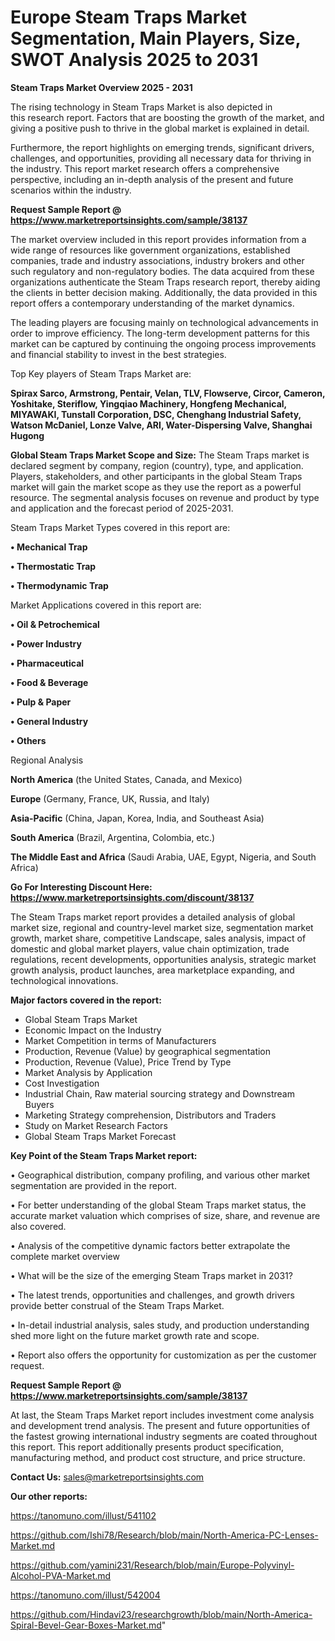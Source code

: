 # Europe Steam Traps Market Segmentation, Main Players, Size, SWOT Analysis 2025 to 2031

<Strong> Steam Traps Market Overview 2025 - 2031</strong>

The rising technology in Steam Traps Market is also depicted in this research report. Factors that are boosting the growth of the market, and giving a positive push to thrive in the global market is explained in detail.

Furthermore, the report highlights on emerging trends, significant drivers, challenges, and opportunities, providing all necessary data for thriving in the industry. This report market research offers a comprehensive perspective, including an in-depth analysis of the present and future scenarios within the industry.

<strong>Request Sample Report @ <a href=https://www.marketreportsinsights.com/sample/38137>https://www.marketreportsinsights.com/sample/38137</a></strong>

The market overview included in this report provides information from a wide range of resources like government organizations, established companies, trade and industry associations, industry brokers and other such regulatory and non-regulatory bodies. The data acquired from these organizations authenticate the Steam Traps research report, thereby aiding the clients in better decision making. Additionally, the data provided in this report offers a contemporary understanding of the market dynamics.

The leading players are focusing mainly on technological advancements in order to improve efficiency. The long-term development patterns for this market can be captured by continuing the ongoing process improvements and financial stability to invest in the best strategies.

Top Key players of Steam Traps Market are:

<strong>Spirax Sarco, Armstrong, Pentair, Velan, TLV, Flowserve, Circor, Cameron, Yoshitake, Steriflow, Yingqiao Machinery, Hongfeng Mechanical, MIYAWAKI, Tunstall Corporation, DSC, Chenghang Industrial Safety, Watson McDaniel, Lonze Valve, ARI, Water-Dispersing Valve, Shanghai Hugong</strong>

<strong><b>Global Steam Traps Market Scope and Size:</b></strong>
The Steam Traps market is declared segment by company, region (country), type, and application. Players, stakeholders, and other participants in the global Steam Traps market will gain the market scope as they use the report as a powerful resource. The segmental analysis focuses on revenue and product by type and application and the forecast period of 2025-2031.

Steam Traps Market Types covered in this report are:

<strong>•  Mechanical Trap

•  Thermostatic Trap

•  Thermodynamic Trap</strong>

Market Applications covered in this report are:

<strong>•  Oil & Petrochemical

•  Power Industry

•  Pharmaceutical

•  Food & Beverage

•  Pulp & Paper

•  General Industry

•  Others</strong> 

Regional Analysis

<strong>North America</strong> (the United States, Canada, and Mexico)

<strong>Europe</strong> (Germany, France, UK, Russia, and Italy)

<strong>Asia-Pacific</strong> (China, Japan, Korea, India, and Southeast Asia)

<strong>South America</strong> (Brazil, Argentina, Colombia, etc.)

<strong>The Middle East and Africa</strong> (Saudi Arabia, UAE, Egypt, Nigeria, and South Africa)

<strong>Go For Interesting Discount Here: <a href=https://www.marketreportsinsights.com/discount/38137>https://www.marketreportsinsights.com/discount/38137</a></strong>

The Steam Traps market report provides a detailed analysis of global market size, regional and country-level market size, segmentation market growth, market share, competitive Landscape, sales analysis, impact of domestic and global market players, value chain optimization, trade regulations, recent developments, opportunities analysis, strategic market growth analysis, product launches, area marketplace expanding, and technological innovations.

<strong><b>Major factors covered in the report:</b></strong>
<ul>
  <li>Global Steam Traps Market </li>
  <li>Economic Impact on the Industry</li>
  <li>Market Competition in terms of Manufacturers</li>
  <li>Production, Revenue (Value) by geographical segmentation</li>
  <li>Production, Revenue (Value), Price Trend by Type</li>
  <li>Market Analysis by Application</li>
  <li>Cost Investigation</li>
  <li>Industrial Chain, Raw material sourcing strategy and Downstream Buyers</li>
  <li>Marketing Strategy comprehension, Distributors and Traders</li>
  <li>Study on Market Research Factors</li>
  <li>Global Steam Traps Market Forecast</li>
</ul>

<strong><b>Key Point of the Steam Traps Market report:</b></strong>

• Geographical distribution, company profiling, and various other market segmentation are provided in the report.

• For better understanding of the global Steam Traps market status, the accurate market valuation which comprises of size, share, and revenue are also covered.

• Analysis of the competitive dynamic factors better extrapolate the complete market overview

• What will be the size of the emerging Steam Traps market in 2031?

• The latest trends, opportunities and challenges, and growth drivers provide better construal of the Steam Traps Market.

• In-detail industrial analysis, sales study, and production understanding shed more light on the future market growth rate and scope.

• Report also offers the opportunity for customization as per the customer request.

<strong>Request Sample Report @ <a href=https://www.marketreportsinsights.com/sample/38137>https://www.marketreportsinsights.com/sample/38137</a></strong>

At last, the Steam Traps Market report includes investment come analysis and development trend analysis. The present and future opportunities of the fastest growing international industry segments are coated throughout this report. This report additionally presents product specification, manufacturing method, and product cost structure, and price structure.

<strong>Contact Us:</strong>
sales@marketreportsinsights.com

<strong>Our other reports:</strong>

<a href=https://tanomuno.com/illust/541102>https://tanomuno.com/illust/541102</a>

<a href=https://github.com/Ishi78/Research/blob/main/North-America-PC-Lenses-Market.md>https://github.com/Ishi78/Research/blob/main/North-America-PC-Lenses-Market.md</a>

<a href=https://github.com/yamini231/Research/blob/main/Europe-Polyvinyl-Alcohol-PVA-Market.md>https://github.com/yamini231/Research/blob/main/Europe-Polyvinyl-Alcohol-PVA-Market.md</a>

<a href=https://tanomuno.com/illust/542004>https://tanomuno.com/illust/542004</a>

<a href=https://github.com/Hindavi23/researchgrowth/blob/main/North-America-Spiral-Bevel-Gear-Boxes-Market.md>https://github.com/Hindavi23/researchgrowth/blob/main/North-America-Spiral-Bevel-Gear-Boxes-Market.md</a>"
